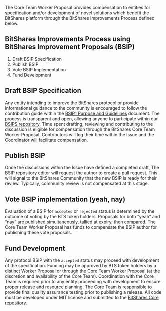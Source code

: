 The Core Team Worker Proposal provides compensation to entities for specification and/or development of novel solutions which benefit the BitShares platform through the BitShares Improvements Process defined below. 

## BitShares Improvements Process using BitShares Improvement Proposals (BSIP)
1.	Draft BSIP Specification
2.	Publish BSIP
3.	Vote BSIP Implementation
4.	Fund Development

## Draft BSIP Specification

Any entity intending to improve the BitShares protocol or provide informational guidance to the community is encouraged to follow the contribution guide within the [BSIP1 Purpose and Guidelines]( https://github.com/bitshares/bsips/blob/master/bsip-0001.md) document. The process is transparent and open, allowing anyone to participate within our [BSIPS repository](https://github.com/bitshares/bsips/). Time spent drafting, reviewing and contributing to the discussion is eligible for compensation through the BitShares Core Team Worker Proposal. Contributors will log their time within the Issue and the Coordinator will facilitate compensation.

## Publish BSIP

Once the discussions within the Issue have defined a completed draft, The BSIP repository editor will request the author to create a pull request. This will signal to the BitShares Community that the new BSIP is ready for their review. Typically, community review is not compensated at this stage. 

## Vote BSIP implementation (yeah, nay)

Evaluation of a BSIP for `accepted` or `rejected` status is determined by the outcome of voting by the BTS token holders. Proposals for both “yeah” and “nay” are published simultaneously, tallied at expiry, then compared. The Core Team Worker Proposal has funds to compensate the BSIP author for publishing these vote proposals. 

## Fund Development 

Any protocol BSIP with the `accepted` status may proceed with development of the specification. Funding may be approved by BTS token holders by a distinct Worker Proposal or through the Core Team Worker Proposal (at the discretion and availability of the Core Team). Coordination with the Core Team is required prior to any entity proceeding with development to ensure proper release and resource planning. The Core Team is responsible to provide final quality assurance testing prior to publishing a release. All code must be developed under MIT license and submitted to the [BitShares Core repository](https://github.com/bitshares/bitshares-core).
